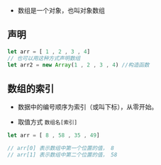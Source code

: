 - 数组是一个对象，也叫对象数组

## 声明

```javascript
let arr = [ 1 , 2 , 3 , 4]
// 也可以用这种方式声明数组
let arr2 = new Array(1 , 2 , 3 , 4) //构造函数
```

## 数组的索引

- 数据中的编号顺序为索引（或叫下标），从零开始。

- 取值方式 `数组名[索引]`

```javascript
let arr = [ 8 , 58 , 35 , 49]

// arr[0] 表示数组中第一个位置的值， 8
// arr[1] 表示数组中第二个位置的值， 58

```